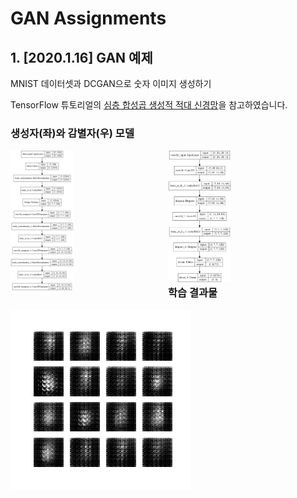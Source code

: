 # GAN Assignments
## 1. [2020.1.16] GAN 예제
MNIST 데이터셋과 DCGAN으로 숫자 이미지 생성하기

TensorFlow 튜토리얼의 [심층 합성곱 생성적 적대 신경망](https://www.tensorflow.org/tutorials/generative/dcgan)을 참고하였습니다.

### 생성자(좌)와 감별자(우) 모델

<div style="width:50%; float:left">
<img src="./images/DCGAN_MNIST/generator.png" width="40%"></img>
</div>
<div style="width:50%; float:right">
<img src="./images/DCGAN_MNIST/discriminator.png" width="40%"></img>
</div>

### 학습 결과물
![dcgan_mnist](images/DCGAN_MNIST/dcgan_mnist.gif)
